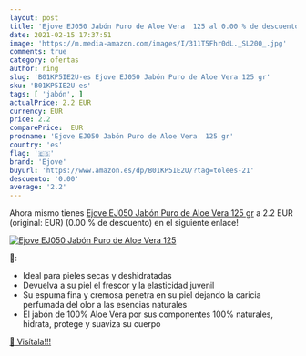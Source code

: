 ```yaml
---
layout: post
title: 'Ejove EJ050 Jabón Puro de Aloe Vera  125 al 0.00 % de descuento'
date: 2021-02-15 17:37:51
image: 'https://m.media-amazon.com/images/I/311T5Fhr0dL._SL200_.jpg'
comments: true
category: ofertas
author: ring
slug: 'B01KP5IE2U-es Ejove EJ050 Jabón Puro de Aloe Vera 125 gr'
sku: 'B01KP5IE2U-es'
tags: [ 'jabón', ]
actualPrice: 2.2 EUR
currency: EUR
price: 2.2
comparePrice:  EUR
prodname: 'Ejove EJ050 Jabón Puro de Aloe Vera  125 gr'
country: 'es'
flag: '🇪🇸'
brand: 'Ejove'
buyurl: 'https://www.amazon.es/dp/B01KP5IE2U/?tag=tolees-21'
descuento: '0.00'
average: '2.2'
---
```


Ahora mismo tienes [Ejove EJ050 Jabón Puro de Aloe Vera  125 gr](https://www.amazon.es/dp/B01KP5IE2U/?tag=tolees-21) a 2.2 EUR (original:  EUR) (0.00 %  de descuento) en el siguiente enlace!

[![Ejove EJ050 Jabón Puro de Aloe Vera  125](https://m.media-amazon.com/images/I/311T5Fhr0dL._SL200_.jpg)](https://www.amazon.es/dp/B01KP5IE2U/?tag=tolees-21)

🔎:

- Ideal para pieles secas y deshidratadas
- Devuelva a su piel el frescor y la elasticidad juvenil
- Su espuma fina y cremosa penetra en su piel dejando la caricia perfumada del olor a las esencias naturales
- El jabón de 100% Aloe Vera por sus componentes 100% naturales, hidrata, protege y suaviza su cuerpo

[🛒 Visítala!!!](https://www.amazon.es/dp/B01KP5IE2U/?tag=tolees-21)
